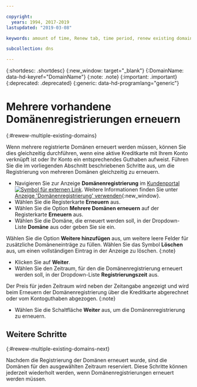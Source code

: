 ```yaml
---

copyright:
  years: 1994, 2017-2019
lastupdated: "2019-03-08"

keywords: amount of time, Renew tab, time period, renew existing domains

subcollection: dns

---
```


{:shortdesc: .shortdesc}
{:new_window: target="_blank"}
{:DomainName: data-hd-keyref="DomainName"}
{:note: .note}
{:important: .important}
{:deprecated: .deprecated}
{:generic: data-hd-programlang="generic"}

# Mehrere vorhandene Domänenregistrierungen erneuern
{:#rewew-multiple-existing-domains}

Wenn mehrere registrierte Domänen erneuert werden müssen, können Sie dies gleichzeitig durchführen, wenn eine aktive Kreditkarte mit Ihrem Konto verknüpft ist oder Ihr Konto ein entsprechendes Guthaben aufweist. Führen Sie die im vorliegenden Abschnitt beschriebenen Schritte aus, um die Registrierung von mehreren Domänen gleichzeitig zu erneuern.

* Navigieren Sie zur Anzeige **Domänenregistrierung** im [Kundenportal ![Symbol für externen Link](../../icons/launch-glyph.svg "Symbol für externen Link")](https://{DomainName}/). Weitere Informationen finden Sie unter [Anzeige 'Domänenregistrierung' verwenden](/docs/infrastructure/dns?topic=dns-how-to-use-the-domain-registration-screen){:new_window}.
* Wählen Sie die Registerkarte **Erneuern** aus.
* Wählen Sie die Option **Mehrere Domänen erneuern** auf der Registerkarte **Erneuern** aus.
* Wählen Sie die Domäne, die erneuert werden soll, in der Dropdown-Liste **Domäne** aus oder geben Sie sie ein. 

Wählen Sie die Option **Weitere hinzufügen** aus, um weitere leere Felder für zusätzliche Domäneneinträge zu füllen. Wählen Sie das Symbol **Löschen** aus, um einen vollständigen Eintrag in der Anzeige zu löschen.
{:note}
* Klicken Sie auf **Weiter**.
* Wählen Sie den Zeitraum, für den die Domänenregistrierung erneuert werden soll, in der Dropdown-Liste **Registrierungszeit** aus.

Der Preis für jeden Zeitraum wird neben der Zeitangabe angezeigt und wird beim Erneuern der Domänenregistrierung über die Kreditkarte abgerechnet oder vom Kontoguthaben abgezogen.
{:note}  

* Wählen Sie die Schaltfläche **Weiter** aus, um die Domänenregistrierung zu erneuern.

## Weitere Schritte
{:#rewew-multiple-existing-domains-next}

Nachdem die Registrierung der Domänen erneuert wurde, sind die Domänen für den ausgewählten Zeitraum reserviert. Diese Schritte können jederzeit wiederholt werden, wenn Domänenregistrierungen erneuert werden müssen.
